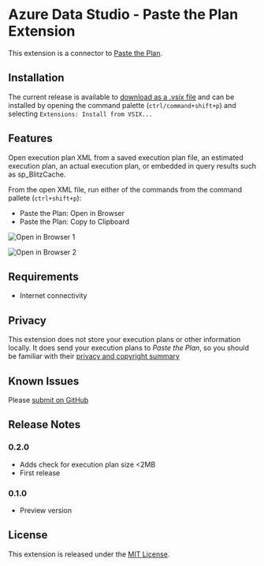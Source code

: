 # Azure Data Studio - Paste the Plan Extension

This extension is a connector to [Paste the Plan](http://pastetheplan.com).

## Installation
The current release is available to [download as a .vsix file](https://github.com/dzsquared/sqlops-pastetheplan/releases/download/0.2.0/pastetheplan-0.2.0.vsix) and can be installed by opening the command palette (`ctrl/command+shift+p`) and selecting `Extensions: Install from VSIX...`


## Features


Open execution plan XML from a saved execution plan file, an estimated execution plan, an actual execution plan, or embedded in query results such as sp_BlitzCache.

From the open XML file, run either of the commands from the command pallete (`ctrl+shift+p`):
- Paste the Plan: Open in Browser
- Paste the Plan: Copy to Clipboard

![Open in Browser 1](https://github.com/dzsquared/sqlops-pastetheplan/raw/master/images/OpenInBrowser.gif)


![Open in Browser 2](https://github.com/dzsquared/sqlops-pastetheplan/raw/master/images/OpenInBrowser2.gif)


## Requirements

- Internet connectivity

## Privacy

This extension does not store your execution plans or other information locally.  It does send your execution plans to *Paste the Plan*, so you should be familiar with their [privacy and copyright summary](https://www.brentozar.com/pastetheplan/paste-plan-privacy-copyright-summary/)

## Known Issues

Please [submit on GitHub](https://github.com/dzsquared/sqlops-pastetheplan/issues)


## Release Notes

### 0.2.0
- Adds check for execution plan size <2MB
- First release

### 0.1.0
- Preview version

## License

This extension is released under the [MIT License](https://raw.githubusercontent.com/dzsquared/sqlops-pastetheplan/master/LICENSE).
